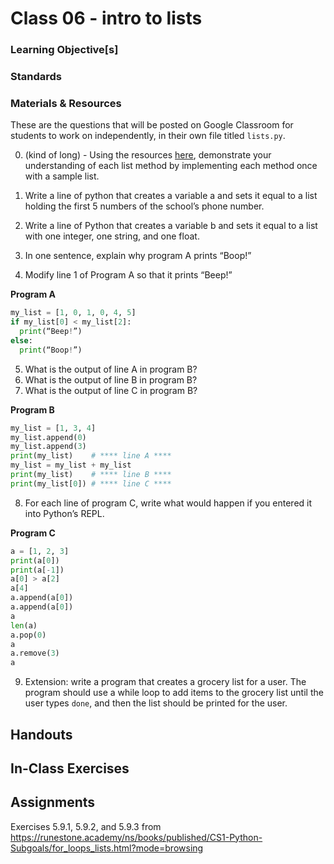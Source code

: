 # Class 06 - intro to lists

### Learning Objective[s]

### Standards

### Materials & Resources

These are the questions that will be posted on Google Classroom for students to work on independently, in their own file titled `lists.py`.

0. (kind of long) - Using the resources [here](https://www.w3schools.com/python/python_ref_list.asp), demonstrate your understanding of each list method by implementing each method once with a sample list. 

1. Write a line of python that creates a variable a and sets it equal to a list holding the first 5 numbers of the school’s phone number. 
2. Write a line of Python that creates a variable b and sets it equal to a list with one integer, one string, and one float.
3. In one sentence, explain why program A prints “Boop!”
4. Modify line 1 of Program A so that it prints “Beep!”

**Program A**
```python
my_list = [1, 0, 1, 0, 4, 5]
if my_list[0] < my_list[2]:
  print(“Beep!”)
else:
  print(“Boop!”)
```


5. What is the output of line A in program B?
6. What is the output of line B in program B?
7. What is the output of line C in program B?

**Program B**
```python
my_list = [1, 3, 4]
my_list.append(0)
my_list.append(3)
print(my_list)    # **** line A ****
my_list = my_list + my_list
print(my_list)    # **** line B ****
print(my_list[0]) # **** line C ****
```


8. For each line of program C, write what would happen if you entered it into Python’s REPL.

**Program C**
```python
a = [1, 2, 3]
print(a[0])
print(a[-1])
a[0] > a[2]
a[4]
a.append(a[0])
a.append(a[0])
a
len(a)
a.pop(0)
a
a.remove(3)
a
```

9. Extension: write a program that creates a grocery list for a user. The program should use a while loop to add items to the grocery list until the user types `done`, and then the list should be printed for the user. 

## Handouts

## In-Class Exercises

## Assignments
Exercises 5.9.1, 5.9.2, and 5.9.3 from 
https://runestone.academy/ns/books/published/CS1-Python-Subgoals/for_loops_lists.html?mode=browsing



